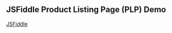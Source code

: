 ## JSFiddle Product Listing Page (PLP) Demo

[JSFiddle][Link]

[Link]: https://jsfiddle.net/gh/get/library/pure/neptunelabs/fsi-image-samples/tree/main/jsfiddle/plp
